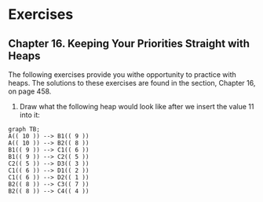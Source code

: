 # Exercises

## Chapter 16. Keeping Your Priorities Straight with Heaps

The following exercises provide you withe opportunity to practice with heaps. The
solutions to these exercises are found in the section, Chapter 16, on page 458.

1. Draw what the following heap would look like after we insert the value 11 into it:
```mermaid
graph TB;
A(( 10 )) --> B1(( 9 ))
A(( 10 )) --> B2(( 8 ))
B1(( 9 )) --> C1(( 6 ))
B1(( 9 )) --> C2(( 5 ))
C2(( 5 )) --> D3(( 3 ))
C1(( 6 )) --> D1(( 2 ))
C1(( 6 )) --> D2(( 1 ))
B2(( 8 )) --> C3(( 7 ))
B2(( 8 )) --> C4(( 4 ))
```